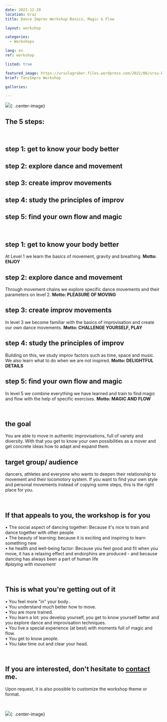 ```yaml
---
date: 2021-12-20
location: Graz
title: Dance Improv Workshop Basics, Magic & Flow

layout: workshop

categories:
  - Workshops

lang: en
ref: workshop

listed: true

featured_image: https://ursulagraber.files.wordpress.com/2021/06/ursu-boden.jpg?w=500&fit=crop
brief: TanzImpro Workshop

galleries:

---
```

![](https://ursulagraber.files.wordpress.com/2021/12/dscf4404.jpg){: .center-image}
<br>

## The 5 steps:

<br>

## step 1: get to know your body better
## step 2: explore dance and movement
## step 3: create improv movements
## step 4: study the principles of improv
## step 5: find your own flow and magic

<br>


## step 1: get to know your body better
At Level 1 we learn the basics of movement, gravity and breathing.
 **Motto: ENJOY**

## step 2: explore dance and movement
Through movement chains we explore specific dance movements and their parameters on level 2. **Motto: PLEASURE OF MOVING**

## step 3: create improv movements
In level 3 we become familiar with the basics of improvisation and create our own dance movements. **Motto: CHALLENGE YOURSELF, PLAY**

## step 4: study the principles of improv
Building on this, we study improv factors such as time, space and music. We also learn what to do when we are not inspired.  **Motto: DELIGHTFUL DETAILS**

## step 5: find your own flow and magic
In level 5 we combine everything we have learned and train to find magic and flow with the help of specific exercises. **Motto: MAGIC AND FLOW**

<br>

## the goal
You are able to move in authentic improvisations, full of variety and diversity. With that you get to know your own possibilities as a mover and get concrete ideas how to adapt and expand them.
<br>

## target group/ audience
dancers, athletes and everyone who wants to deepen their relationship to movement and their locomotory system. If you want to find your own style and personal movements instead of copying some steps, this is the right place for you.


<br>

## If that appeals to you, the workshop is for you
• The social aspect of dancing together: Because it's nice to train and dance together with other people <br>
• The beauty of learning: because it is exciting and inspiring to learn something new<br>
• he health and well-being factor: Because you feel good and fit when you move, it has a relaxing effect and endorphins are produced - and because dancing has always been a part of human life <br>
*#playing with movement*

<br>

## This is what you're getting out of it
• You feel more "in" your body..<br>
• You understand much better how to move.<br>
• You are more trained. <br>
• You learn a lot: you develop yourself, you get to know yourself better and you explore dance and improvisation techniques. <br>
• You live a special experience (at best) with moments full of magic and flow.
<br>
• You get to know people.<br>
• You take time out and clear your head.<br>

<br>

## If you are interested, don't hesitate to <a href="http://www.ursulagraber.com/contact/">contact</a> me.<br>
Upon request, it is also possible to customize the workshop theme or format.<br>

<br>

![](https://ursulagraber.files.wordpress.com/2021/12/dscf4488.jpg){: .center-image}
<br>
